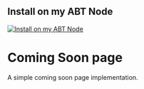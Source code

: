 ## Install on my ABT Node

[![Install on my ABT Node](https://raw.githubusercontent.com/blocklet/development-guide/main/assets/install_on_abtnode.svg)](https://install.arcblock.io/?action=blocklet-install&meta_url=https%3A%2F%2Fgithub.com%2Fblocklet%2Fcoming-soon-page%2Freleases%2Fdownload%2F0.3.0%2Fblocklet.json)

# Coming Soon page

A simple coming soon page implementation.
